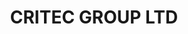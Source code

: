 ---
address: '132 Manchester Road

  Hopwood

  Heywood

  Lancashire

  OL102NN

  United Kingdom'
country: GB
location: [53.5811688,-2.2135268]
tags:
- security-policing-2020
title: CRITEC GROUP LTD
---